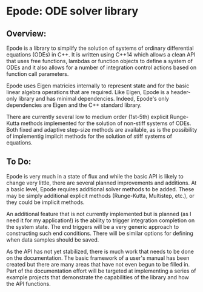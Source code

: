 # Epode: ODE solver library

## Overview:
Epode is a library to simplify the solution of systems of ordinary differential
equations (ODEs) in C++.  It is written using C++14 which allows a clean API
that uses free functions, lambdas or function objects to define a system of
ODEs and it also allows for a number of integration control actions based on
function call parameters.

Epode uses Eigen matricies internally to represent state and for the basic
linear algebra operations that are required.  Like Eigen, Epode is a
header-only library and has minimal dependencies.  Indeed, Epode's only
dependencies are Eigen and the C++ standard library.

There are currently several low to medium order (1st-5th) explicit 
Runge-Kutta methods implemented for the solution of non-stiff systems of ODEs.
Both fixed and adaptive step-size methods are available, as is the possibility 
of implementig implicit methods for the solution of stiff systems of equations.

## To Do:
Epode is very much in a state of flux and while the basic API is likely to
change very little, there are several planned improvements and additions. At a
basic level, Epode requires additional solver methods to be added.  These may
be simply additional explicit methods (Runge-Kutta, Multistep, etc.), or they
could be implicit methods.

An additional feature that is not currently implemented but is planned (as I 
need it for my application!) is the ability to trigger integration completion
on the system state.  The end triggers will be a very generic approach to 
constructing such end conditions.  There will be similar options for defining
when data samples should be saved.

As the API has not yet stabilized, there is much work that needs to be done
on the documentation.  The basic framework of a user's manual has been created
but there are many areas that have not even begun to be filled in.  Part of 
the documentation effort will be targeted at implementing a series of example
projects that demonstrate the capabilities of the library and how the API
functions.
